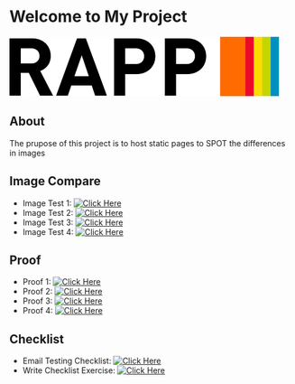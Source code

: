 # Welcome to My Project

![Project Logo](./rapp.jpg)

## About

The prupose of this project is to host static pages to SPOT the differences in images

## Image Compare

- Image Test 1: [![Click Here](https://img.shields.io/badge/Visit-Website-blue)](test1.html)
- Image Test 2: [![Click Here](https://img.shields.io/badge/Visit-Website-blue)](test2.html)
- Image Test 3: [![Click Here](https://img.shields.io/badge/Visit-Website-blue)](test3.html)
- Image Test 4: [![Click Here](https://img.shields.io/badge/Visit-Website-blue)](test4.html)

## Proof

- Proof 1: [![Click Here](https://img.shields.io/badge/Visit-Website-blue)](proof1.html)
- Proof 2: [![Click Here](https://img.shields.io/badge/Visit-Website-blue)](proof2.html)
- Proof 3: [![Click Here](https://img.shields.io/badge/Visit-Website-blue)](proof3.html)
- Proof 4: [![Click Here](https://img.shields.io/badge/Visit-Website-blue)](proof4.html)

## Checklist

- Email Testing Checklist: [![Click Here](https://img.shields.io/badge/Visit-Website-blue)](checklist.html)
- Write Checklist Exercise: [![Click Here](https://img.shields.io/badge/Visit-Website-blue)](writechecklist.html)
